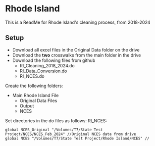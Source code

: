 # Rhode Island
This is a ReadMe for Rhode Island's cleaning process, from 2018-2024

## Setup
- Download all excel files in the Original Data folder on the drive
- Download the **two** crosswalks from the main folder in the drive
- Download the following files from github
  - RI_Cleaning_2018_2024.do
  - RI_Data_Conversion.do
  - RI_NCES.do

Create the following folders:
- Main Rhode Island File
  - Original Data Files
  - Output
  - NCES
  


Set directories in the do files as follows:
RI_NCES:

```
global NCES_Original "/Volumes/T7/State Test Project/NCES/NCES_Feb_2024" //Original NCES data from drive
global NCES "/Volumes/T7/State Test Project/Rhode Island/NCES" //
